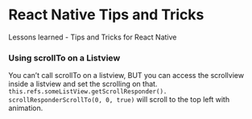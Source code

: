 # React Native Tips and Tricks
Lessons learned - Tips and Tricks for React Native

### Using scrollTo on a Listview
You can’t call scrollTo on a listview, BUT you can access the scrollview inside a listview and set the scrolling on that.  `this.refs.someListView.getScrollResponder(). scrollResponderScrollTo(0, 0, true)` will scroll to the top left with animation.
